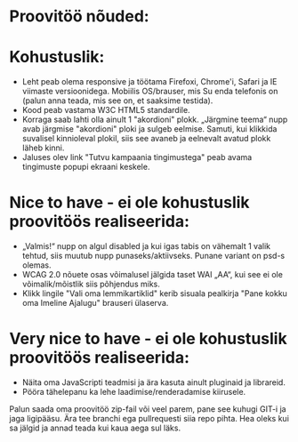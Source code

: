 # Proovitöö nõuded:

# Kohustuslik:
* Leht peab olema responsive ja töötama Firefoxi, Chrome'i, Safari ja IE viimaste versioonidega. Mobiilis OS/brauser, mis Su enda telefonis on (palun anna teada, mis see on, et saaksime testida).
* Kood peab vastama W3C HTML5 standardile.
* Korraga saab lahti olla ainult 1 "akordioni" plokk. „Järgmine teema“ nupp avab järgmise "akordioni" ploki ja sulgeb eelmise. Samuti, kui klikkida suvalisel kinnioleval plokil, siis see avaneb ja eelnevalt avatud plokk läheb kinni.
* Jaluses olev link "Tutvu kampaania tingimustega" peab avama tingimuste popupi ekraani keskele.

# Nice to have - ei ole kohustuslik proovitöös realiseerida:
* „Valmis!“ nupp on algul disabled ja kui igas tabis on vähemalt 1 valik tehtud, siis muutub nupp punaseks/aktiivseks. Punane variant on psd-s olemas.
* WCAG 2.0 nõuete osas võimalusel jälgida taset WAI „AA“, kui see ei ole võimalik/mõistlik siis põhjendus miks.
* Klikk lingile "Vali oma lemmikartiklid" kerib sisuala pealkirja "Pane kokku oma Imeline Ajalugu" brauseri ülaserva.

# Very nice to have - ei ole kohustuslik proovitöös realiseerida:
* Näita oma JavaScripti teadmisi ja ära kasuta ainult pluginaid ja librareid.
* Pööra tähelepanu ka lehe laadimise/renderadamise kiirusele.

Palun saada oma proovitöö zip-fail või veel parem, pane see kuhugi GIT-i ja jaga ligipääsu. Ära tee branchi ega pullrequesti siia repo pihta.
Hea oleks kui sa jälgid ja annad teada kui kaua aega sul läks.
